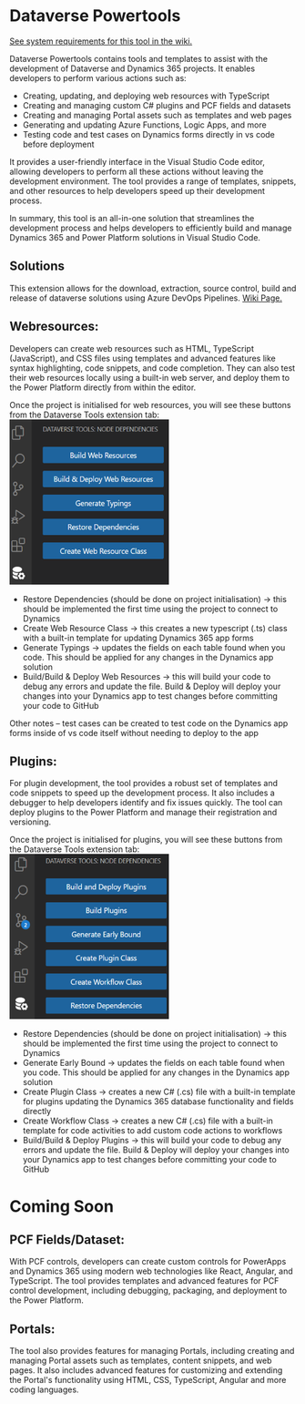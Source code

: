 # Dataverse Powertools

[See system requirements for this tool in the wiki.](https://github.com/pete-mc/dataverse-powertools/wiki/Requirements)

Dataverse Powertools contains tools and templates to assist with the development of Dataverse and Dynamics 365 projects. It enables developers to perform various actions such as:

-	Creating, updating, and deploying web resources with TypeScript  
-	Creating and managing custom C# plugins and PCF fields and datasets  
-	Creating and managing Portal assets such as templates and web pages  
-	Generating and updating Azure Functions, Logic Apps, and more  
-	Testing code and test cases on Dynamics forms directly in vs code before deployment  

It provides a user-friendly interface in the Visual Studio Code editor, allowing developers to perform all these actions without leaving the development environment. The tool provides a range of templates, snippets, and other resources to help developers speed up their development process.

In summary, this tool is an all-in-one solution that streamlines the development process and helps developers to efficiently build and manage Dynamics 365 and Power Platform solutions in Visual Studio Code.

## Solutions
This extension allows for the download, extraction, source control, build and release of dataverse solutions using Azure DevOps Pipelines.  [Wiki Page.](https://github.com/pete-mc/dataverse-powertools/wiki/Solutions)

## Webresources:

Developers can create web resources such as HTML, TypeScript (JavaScript), and CSS files using templates and advanced features like syntax highlighting, code snippets, and code completion. They can also test their web resources locally using a built-in web server, and deploy them to the Power Platform directly from within the editor.

Once the project is initialised for web resources, you will see these buttons from the Dataverse Tools extension tab:
<img src="https://github.com/pete-mc/dataverse-powertools/raw/main/media/Webresources.png" width="280" height="290"/>

 
-	Restore Dependencies (should be done on project initialisation) -> this should be implemented the first time using the project to connect to Dynamics  
-	Create Web Resource Class -> this creates a new typescript (.ts) class with a built-in template for updating Dynamics 365 app forms  
-	Generate Typings -> updates the fields on each table found when you code. This should be applied for any changes in the Dynamics app solution  
-	Build/Build & Deploy Web Resources -> this will build your code to debug any errors and update the file. Build & Deploy will deploy your changes into your Dynamics app to test changes before committing your code to GitHub  
  
Other notes – test cases can be created to test code on the Dynamics app forms inside of vs code itself without needing to deploy to the app  

## Plugins:

For plugin development, the tool provides a robust set of templates and code snippets to speed up the development process. It also includes a debugger to help developers identify and fix issues quickly. The tool can deploy plugins to the Power Platform and manage their registration and versioning.

Once the project is initialised for plugins, you will see these buttons from the Dataverse Tools extension tab:
<img src="https://github.com/pete-mc/dataverse-powertools/raw/main/media/Plugins.png" width="280" height="290"/>
 
-	Restore Dependencies (should be done on project initialisation) -> this should be implemented the first time using the project to connect to Dynamics  
-	Generate Early Bound -> updates the fields on each table found when you code. This should be applied for any changes in the Dynamics app solution  
-	Create Plugin Class -> creates a new C# (.cs) file with a built-in template for plugins updating the Dynamics 365 database functionality and fields directly  
-	Create Workflow Class -> creates a new C# (.cs) file with a built-in template for code activities to add custom code actions to workflows  
-	Build/Build & Deploy Plugins -> this will build your code to debug any errors and update the file. Build & Deploy will deploy your changes into your Dynamics app to test changes before committing your code to GitHub  

# Coming Soon
## PCF Fields/Dataset:

With PCF controls, developers can create custom controls for PowerApps and Dynamics 365 using modern web technologies like React, Angular, and TypeScript. The tool provides templates and advanced features for PCF control development, including debugging, packaging, and deployment to the Power Platform.  
  
<!-- Once the project is initialised for pcf fields or datasets, you will see these buttons from the Dataverse Tools extension tab: -->

## Portals:

The tool also provides features for managing Portals, including creating and managing Portal assets such as templates, content snippets, and web pages. It also includes advanced features for customizing and extending the Portal's functionality using HTML, CSS, TypeScript, Angular and more coding languages.  
  
<!-- Once the project is initialised for portals, you will see these buttons from the Dataverse Tools extension tab: -->

